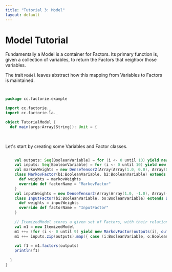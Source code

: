 ```yaml
---
title: "Tutorial 3: Model"
layout: default
---
```


Model Tutorial
==============

Fundamentally a Model is a container for Factors.
Its primary function is, given a collection of variables, to return the Factors that neighbor those variables.

The trait ``Model`` leaves abstract how this mapping from Variables to Factors is maintained.


```scala


package cc.factorie.example

import cc.factorie._
import cc.factorie.la._

object TutorialModel {
  def main(args:Array[String]): Unit = {
    
    

```

Let's start by creating some Variables and Factor classes.


```scala

    val outputs: Seq[BooleanVariable] = for (i <- 0 until 10) yield new BooleanVariable
    val inputs: Seq[BooleanVariable] = for (i <- 0 until 10) yield new BooleanVariable(i % 2 == 0)
    val markovWeights = new DenseTensor2(Array(Array(1.0, 0.0), Array(0.0, 1.0))) 
    class MarkovFactor(b1:BooleanVariable, b2:BooleanVariable) extends DotFactorWithStatistics2(b1, b2) {
      def weights = markovWeights
      override def factorName = "MarkovFactor"
    }
    val inputWeights = new DenseTensor2(Array(Array(1.0, -1.0), Array(-1.0, 1.0))) 
    class InputFactor(bi:BooleanVariable, bo:BooleanVariable) extends DotFactorWithStatistics2(bi, bo) {
      def weights = inputWeights 
      override def factorName = "InputFactor"
    }
    
    // ItemizedModel stores a given set of Factors, with their relations to Variables indexed by HashMaps.
    val m1 = new ItemizedModel
    m1 ++= (for (i <- 0 until 9) yield new MarkovFactor(outputs(i), outputs(i+1)))
    m1 ++= inputs.zip(outputs).map({ case (i:BooleanVariable, o:BooleanVariable) => new InputFactor(i, o) })
    
    val f1 = m1.factors(outputs)
    println(f1)
    
  }
}
```

